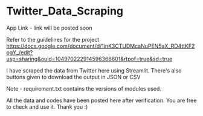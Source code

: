 # Twitter_Data_Scraping

App Link - link will be posted soon

Refer to the guidelines for the project
https://docs.google.com/document/d/1inK3CTUDMcaNuPEN5aX_RD4ttKF2ogY_/edit?usp=sharing&ouid=104970222914596366601&rtpof=true&sd=true

I have scraped the data from Twitter here using Streamlit.
There's also buttons given to download the output in JSON or CSV

Note - requirement.txt contains the versions of modules used.

All the data and codes have been posted here after verification. 
You are free to check and use it.
Thank you :)
